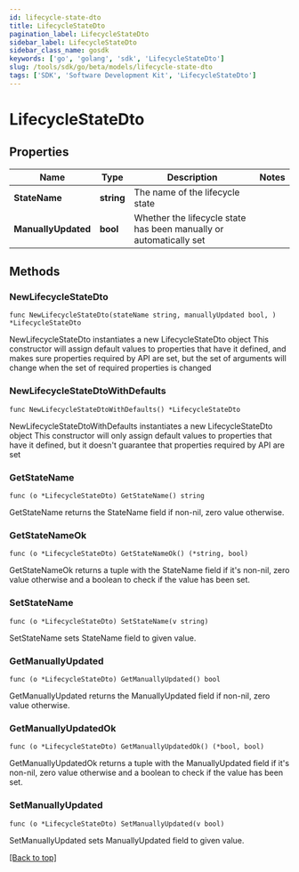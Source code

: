 ```yaml
---
id: lifecycle-state-dto
title: LifecycleStateDto
pagination_label: LifecycleStateDto
sidebar_label: LifecycleStateDto
sidebar_class_name: gosdk
keywords: ['go', 'golang', 'sdk', 'LifecycleStateDto'] 
slug: /tools/sdk/go/beta/models/lifecycle-state-dto
tags: ['SDK', 'Software Development Kit', 'LifecycleStateDto']
---
```


# LifecycleStateDto

## Properties

Name | Type | Description | Notes
------------ | ------------- | ------------- | -------------
**StateName** |  **string** | The name of the lifecycle state | 
**ManuallyUpdated** |  **bool** | Whether the lifecycle state has been manually or automatically set | 

## Methods

### NewLifecycleStateDto

`func NewLifecycleStateDto(stateName string, manuallyUpdated bool, ) *LifecycleStateDto`

NewLifecycleStateDto instantiates a new LifecycleStateDto object
This constructor will assign default values to properties that have it defined,
and makes sure properties required by API are set, but the set of arguments
will change when the set of required properties is changed

### NewLifecycleStateDtoWithDefaults

`func NewLifecycleStateDtoWithDefaults() *LifecycleStateDto`

NewLifecycleStateDtoWithDefaults instantiates a new LifecycleStateDto object
This constructor will only assign default values to properties that have it defined,
but it doesn't guarantee that properties required by API are set

### GetStateName

`func (o *LifecycleStateDto) GetStateName() string`

GetStateName returns the StateName field if non-nil, zero value otherwise.

### GetStateNameOk

`func (o *LifecycleStateDto) GetStateNameOk() (*string, bool)`

GetStateNameOk returns a tuple with the StateName field if it's non-nil, zero value otherwise
and a boolean to check if the value has been set.

### SetStateName

`func (o *LifecycleStateDto) SetStateName(v string)`

SetStateName sets StateName field to given value.


### GetManuallyUpdated

`func (o *LifecycleStateDto) GetManuallyUpdated() bool`

GetManuallyUpdated returns the ManuallyUpdated field if non-nil, zero value otherwise.

### GetManuallyUpdatedOk

`func (o *LifecycleStateDto) GetManuallyUpdatedOk() (*bool, bool)`

GetManuallyUpdatedOk returns a tuple with the ManuallyUpdated field if it's non-nil, zero value otherwise
and a boolean to check if the value has been set.

### SetManuallyUpdated

`func (o *LifecycleStateDto) SetManuallyUpdated(v bool)`

SetManuallyUpdated sets ManuallyUpdated field to given value.



[[Back to top]](#) 


